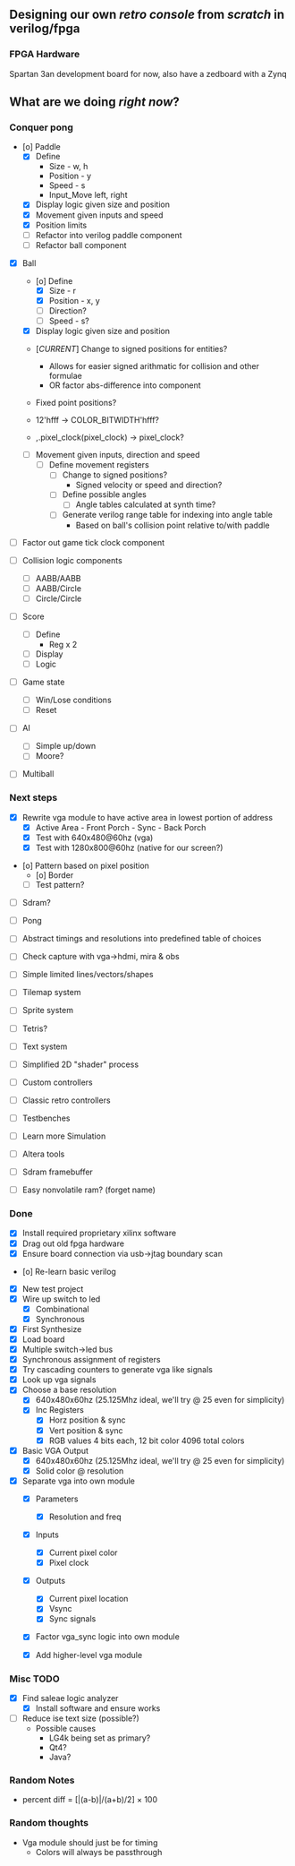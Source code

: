 
Designing our own *retro console* from _scratch_ in verilog/fpga
------------------------------------------------------------------
### FPGA Hardware
Spartan 3an development board for now, also have a zedboard with a Zynq

## What are we doing *right now*?
### Conquer pong
- [o] Paddle
  - [X] Define
    - Size - w, h
    - Position - y
    - Speed - s
    - Input_Move left, right
  - [X] Display logic given size and position
  - [X] Movement given inputs and speed
  - [X] Position limits
  - [ ] Refactor into verilog paddle component
  - [ ] Refactor ball component
- [X] Ball
  - [o] Define
    - [X] Size - r
    - [X] Position - x, y
    - [ ] Direction?
    - [ ] Speed - s?
  - [X] Display logic given size and position
  - [*CURRENT*] Change to signed positions for entities?
    - Allows for easier signed arithmatic for collision and other formulae
    - OR factor abs-difference into component

  - Fixed point positions?
  - 12'hfff -> COLOR_BITWIDTH'hfff?
  - ,.pixel_clock(pixel_clock) -> pixel_clock?

  - [ ] Movement given inputs, direction and speed
    - [ ] Define movement registers
      - [ ] Change to signed positions?
        - Signed velocity or speed and direction?
      - [ ] Define possible angles
        - [ ] Angle tables calculated at synth time?
      - [ ] Generate verilog range table for indexing into angle table
        - Based on ball's collision point relative to/with paddle

- [ ] Factor out game tick clock component
- [ ] Collision logic components
  - [ ] AABB/AABB
  - [ ] AABB/Circle
  - [ ] Circle/Circle
- [ ] Score
  - [ ] Define
    - Reg x 2
  - [ ] Display
  - [ ] Logic
- [ ] Game state
  - [ ] Win/Lose conditions
  - [ ] Reset
- [ ] AI
  - [ ] Simple up/down
  - [ ] Moore?
- [ ] Multiball

### Next steps
- [X] Rewrite vga module to have active area in lowest portion of address
  - [X] Active Area - Front Porch - Sync - Back Porch
  - [X] Test with 640x480@60hz (vga)
  - [X] Test with 1280x800@60hz (native for our screen?)
- [o] Pattern based on pixel position
  - [o] Border
  - [ ] Test pattern?
- [ ] Sdram?
- [ ] Pong
- [ ] Abstract timings and resolutions into predefined table of choices
- [ ] Check capture with vga->hdmi, mira & obs
- [ ] Simple limited lines/vectors/shapes
- [ ] Tilemap system
- [ ] Sprite system
- [ ] Tetris?
- [ ] Text system
- [ ] Simplified 2D "shader" process

- [ ] Custom controllers
- [ ] Classic retro controllers

- [ ] Testbenches
- [ ] Learn more Simulation
- [ ] Altera tools
- [ ] Sdram framebuffer
- [ ] Easy nonvolatile ram? (forget name)

### Done
- [X] Install required proprietary xilinx software
- [X] Drag out old fpga hardware
- [X] Ensure board connection via usb->jtag boundary scan
- [o] Re-learn basic verilog
- [X] New test project
- [X] Wire up switch to led
  - [X] Combinational
  - [X] Synchronous
- [X] First Synthesize
- [X] Load board
- [X] Multiple switch->led bus
- [X] Synchronous assignment of registers
- [X] Try cascading counters to generate vga like signals
- [X] Look up vga signals
- [X] Choose a base resolution
  - [X] 640x480x60hz (25.125Mhz ideal, we'll try @ 25 even for simplicity)
  - [X] Inc Registers
    - [X] Horz position & sync
    - [X] Vert position & sync
    - [X] RGB values 4 bits each, 12 bit color 4096 total colors
- [X] Basic VGA Output
  - [X] 640x480x60hz (25.125Mhz ideal, we'll try @ 25 even for simplicity)
  - [X] Solid color @ resolution
- [X] Separate vga into own module
  - [X] Parameters
    - [X] Resolution and freq
  - [X] Inputs
    - [X] Current pixel color
    - [X] Pixel clock
  - [X] Outputs
    - [X] Current pixel location
    - [X] Vsync
    - [X] Sync signals
  - [X] Factor vga_sync logic into own module
  - [X] Add higher-level vga module






### Misc TODO
- [X] Find saleae logic analyzer
  - [X] Install software and ensure works
- [ ] Reduce ise text size (possible?)
  - Possible causes
    - LG4k being set as primary?
    - Qt4?
    - Java?

### Random Notes
- percent diff = [|(a-b)|/(a+b)/2] × 100

### Random thoughts
- Vga module should just be for timing
  - Colors will always be passthrough

